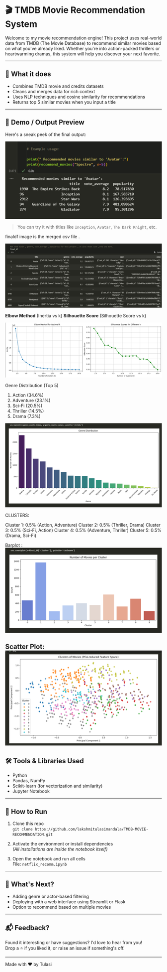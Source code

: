 # 🎬 TMDB Movie Recommendation System

Welcome to my movie recommendation engine! This project uses real-world data from TMDB (The Movie Database) to recommend similar movies based on what you've already liked. Whether you're into action-packed thrillers or heartwarming dramas, this system will help you discover your next favorite.

---

## 🧠 What it does

- Combines TMDB movie and credits datasets
- Cleans and merges data for rich context
- Uses NLP techniques and cosine similarity for recommendations
- Returns top 5 similar movies when you input a title

---

## 📸 Demo / Output Preview

Here's a sneak peek of the final output:

![Preview](images/recommendationFunction-image.png)
> You can try it with titles like `Inception`, `Avatar`, `The Dark Knight`, etc.

finaldf image is the merged csv file .

![Preview](images/finaldf_image.png) 

**Elbow Method** (Inertia vs k)
**Silhouette Score** (Silhouette Score vs k) 

![Preview](images/K-meansOutput-image.png)

Genre Distribution (Top 5)
1. Action (34.6%)
2. Adventure (23.1%)
3. Sci-Fi (20.5%)
4. Thriller (14.5%)
5. Drama (7.3%)

![Preview](images/GenreDistribution-image.png)


CLUSTERS:

Cluster 1: 0.5% (Action, Adventure)
Cluster 2: 0.5% (Thriller, Drama)
Cluster 3: 0.5% (Sci-Fi, Action)
Cluster 4: 0.5% (Adventure, Thriller)
Cluster 5: 0.5% (Drama, Sci-Fi)

Barplot : 
![Preview](images/clusterBarPlot-image.png)

Scatter Plot: 
![Preview](images/clusterScatterPlot-image.png)
---

## 🛠️ Tools & Libraries Used

- Python
- Pandas, NumPy
- Scikit-learn (for vectorization and similarity)
- Jupyter Notebook

---

## 🔁 How to Run

1. Clone this repo  
   `git clone https://github.com/lakshmitulasimandala/TMDB-MOVIE-RECOMMENDATION.git`

2. Activate the environment or install dependencies  
   *(All installations are inside the notebook itself)*

3. Open the notebook and run all cells  
   File: `netflix_recomm.ipynb`

---

## 🌟 What's Next?

- Adding genre or actor-based filtering
- Deploying with a web interface using Streamlit or Flask
- Option to recommend based on multiple movies

---

## 📬 Feedback?

Found it interesting or have suggestions? I'd love to hear from you!  
Drop a ⭐ if you liked it, or raise an issue if something's off.

---

Made with ❤️ by Tulasi
